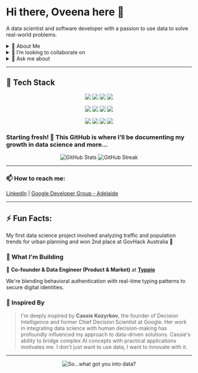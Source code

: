 # Hi there, Oveena here 👋  

A data scientist and software developer with a passion to use data to solve real-world problems.

<details>
  <summary>🌱 About Me</summary>
  <br>
  I’m currently a final year Computer Science Student, majoring in Data Science, at the University of Adelaide, Australia.  
  I'm learning advanced feature selection techniques, hyperparameter tuning, and applying machine learning tools like Scikit-learn for model inference and optimisation.  
  Also exploring dimensionality reduction (such as: PCA, t-SNE) and algorithmic efficiency for large-scale datasets.
  
</details>

<details>
  <summary>👯 I’m looking to collaborate on</summary>
  <br>
  Projects involving all things data and innovative!
</details>

<details>
  <summary>💬 Ask me about</summary>
  <br>
  Real-time model deployment, typing biometrics, satellites and outer-space, statistical analysis, or getting started in tech/entrepreneurship.
</details>

---

## 🚀 Tech Stack

<p align="center">
  <!-- Programming Languages -->
  <img src="https://img.shields.io/badge/Python-3776AB?style=for-the-badge&logo=python&logoColor=white" />
  <img src="https://img.shields.io/badge/C++-00599C?style=for-the-badge&logo=c%2B%2B&logoColor=white" />
  <img src="https://img.shields.io/badge/MATLAB-0076A8?style=for-the-badge&logo=mathworks&logoColor=white" />
  <img src="https://img.shields.io/badge/MySQL-4479A1?style=for-the-badge&logo=mysql&logoColor=white" />
</p>

<p align="center">
  <!-- Web Development -->
  <img src="https://img.shields.io/badge/JavaScript-F7DF1E?style=for-the-badge&logo=javascript&logoColor=black" />
  <img src="https://img.shields.io/badge/Node.js-339933?style=for-the-badge&logo=node.js&logoColor=white" />
  <img src="https://img.shields.io/badge/HTML5-E34F26?style=for-the-badge&logo=html5&logoColor=white" />
  <img src="https://img.shields.io/badge/CSS3-1572B6?style=for-the-badge&logo=css3&logoColor=white" />
</p>

<p align="center">
  <!-- Tools & Platforms -->
  <img src="https://img.shields.io/badge/Docker-2496ED?style=for-the-badge&logo=docker&logoColor=white" />
  <img src="https://img.shields.io/badge/Jupyter-F37626?style=for-the-badge&logo=Jupyter&logoColor=white" />
  <img src="https://img.shields.io/badge/Blender-F5792A?style=for-the-badge&logo=blender&logoColor=white" />
  <img src="https://img.shields.io/badge/Insomnia-4000BF?style=for-the-badge&logo=insomnia&logoColor=white" />

</p>


### Starting fresh! 🎉 This GitHub is where I’ll be documenting my growth in data science and more...
<p align="center">
  <img src="https://github-readme-stats.vercel.app/api?username=oveena-data&show_icons=true&theme=radical" alt="GitHub Stats" />
  <img src="https://streak-stats.demolab.com/?user=oveena-data&theme=radical&hide_border=true" alt="GitHub Streak" />
</p>

---

### 📫 How to reach me:  

[LinkedIn](https://www.linkedin.com/in/oveenawidyaratne) | [Google Developer Group - Adelaide](https://gdg.community.dev/gdg-adelaide/)

---

## ⚡ Fun Facts:  

My first data science project involved analyzing traffic and population trends for urban planning and won 2nd place at GovHack Australia 🥈  

### 🧠 What I'm Building  

🚀 **Co-founder & Data Engineer (Product & Market)** at [**Typpio**](https://www.typpio.com/)  

We're blending behavioral authentication with real-time typing patterns to secure digital identities.

### 🌟 Inspired By

> I'm deeply inspired by **Cassie Kozyrkov**, the founder of Decision Intelligence and former Chief Decision Scientist at Google. Her work in integrating data science with human decision-making has profoundly influenced my approach to data-driven solutions. Cassie's ability to bridge complex AI concepts with practical applications motivates me. I don't just want to use data, I want to innovate with it.

---

<p align="center">
  <img src="https://imgs.xkcd.com/comics/correlation.png" alt="So...what got you into data?" />
</p>

